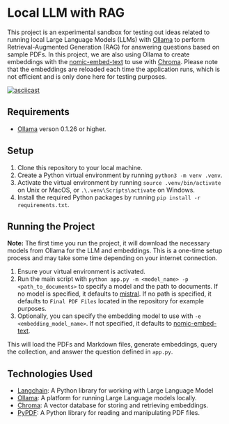 # Local LLM with RAG

This project is an experimental sandbox for testing out ideas related to running local Large Language Models (LLMs) with [Ollama](https://ollama.ai/) to perform Retrieval-Augmented Generation (RAG) for answering questions based on sample PDFs. In this project, we are also using Ollama to create embeddings with the [nomic-embed-text](https://ollama.com/library/nomic-embed-text) to use with [Chroma](https://docs.trychroma.com/). Please note that the embeddings are reloaded each time the application runs, which is not efficient and is only done here for testing purposes.

[![asciicast](https://asciinema.org/a/fepTvXf1UiDpRUhhNiswL8isu.svg)](https://asciinema.org/a/fepTvXf1UiDpRUhhNiswL8isu)

## Requirements

- [Ollama](https://ollama.ai/) verson 0.1.26 or higher.

## Setup

1. Clone this repository to your local machine.
2. Create a Python virtual environment by running `python3 -m venv .venv`.
3. Activate the virtual environment by running `source .venv/bin/activate` on Unix or MacOS, or `.\.venv\Scripts\activate` on Windows.
4. Install the required Python packages by running `pip install -r requirements.txt`.

## Running the Project

**Note:** The first time you run the project, it will download the necessary models from Ollama for the LLM and embeddings. This is a one-time setup process and may take some time depending on your internet connection.

1. Ensure your virtual environment is activated.
2. Run the main script with `python app.py -m <model_name> -p <path_to_documents>` to specify a model and the path to documents. If no model is specified, it defaults to [mistral](https://ollama.com/library/mistral). If no path is specified, it defaults to `Final PDF Files` located in the repository for example purposes.
3. Optionally, you can specify the embedding model to use with `-e <embedding_model_name>`. If not specified, it defaults to [nomic-embed-text](https://ollama.com/library/nomic-embed-text).

This will load the PDFs and Markdown files, generate embeddings, query the collection, and answer the question defined in `app.py`.

## Technologies Used

- [Langchain](https://github.com/langchain/langchain): A Python library for working with Large Language Model
- [Ollama](https://ollama.ai/): A platform for running Large Language models locally.
- [Chroma](https://docs.trychroma.com/): A vector database for storing and retrieving embeddings.
- [PyPDF](https://pypi.org/project/PyPDF2/): A Python library for reading and manipulating PDF files.
